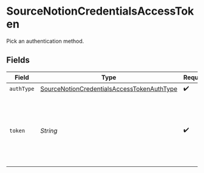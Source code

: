 # SourceNotionCredentialsAccessToken

Pick an authentication method.


## Fields

| Field                                                                                                                                                  | Type                                                                                                                                                   | Required                                                                                                                                               | Description                                                                                                                                            |
| ------------------------------------------------------------------------------------------------------------------------------------------------------ | ------------------------------------------------------------------------------------------------------------------------------------------------------ | ------------------------------------------------------------------------------------------------------------------------------------------------------ | ------------------------------------------------------------------------------------------------------------------------------------------------------ |
| `authType`                                                                                                                                             | [SourceNotionCredentialsAccessTokenAuthType](../../models/shared/SourceNotionCredentialsAccessTokenAuthType.md)                                        | :heavy_check_mark:                                                                                                                                     | N/A                                                                                                                                                    |
| `token`                                                                                                                                                | *String*                                                                                                                                               | :heavy_check_mark:                                                                                                                                     | Notion API access token, see the <a href="https://developers.notion.com/docs/authorization">docs</a> for more information on how to obtain this token. |